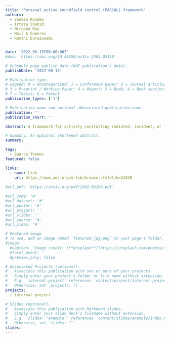 ```yaml
---
title: 'Personal active soundfield control (PASCAL) framework'
authors:
  - Shoken Kaneko
  - Irtaza Shahid
  - Nirupam Roy
  - Nail A Gumerov
  - Ramani Duraiswami


date: '2022-08-15T00:00:00Z'
#doi: 'https://doi.org/10.48550/arXiv.2402.05119'

# Schedule page publish date (NOT publication's date).
publishDate: '2022-08-15'

# Publication type.
# Legend: 0 = Uncategorized; 1 = Conference paper; 2 = Journal article;
# 3 = Preprint / Working Paper; 4 = Report; 5 = Book; 6 = Book section;
# 7 = Thesis; 8 = Patent
publication_types: ['1']

# Publication name and optional abbreviated publication name.
publication: ''
publication_short: ''

abstract: A framework for actively controlling radiated, incident, or local personal sound fields is presented. It relies on loudspeakers and microphones either worn by the user or surrounding the user. The framework aims to address tasks such as speech privacy, personal active noise cancellation, and immersive audio presentation with limited amplification/injection of noise or leakage of private speech into the environment. The formulation relies on modeling and simulation of the sound field using a fast multipole accelerated boundary element method, spectral or point mea-surements of the sound field, and regularized optimization of the field created by actively controlled speakers. The use of acoustic simulation enables the utilization of transfer functions associated with a large number of points distributed in space resulting in effective regularization. Radiation cancellation of up to 20 dB was observed in low frequencies below 1 kHz in a numerical experiment using real-world impulse responses of a wearable loudspeaker setup.

# Summary. An optional shortened abstract.
summary:

tags:
  - Source Themes
featured: false

links:
  - name: Link
    url: https://www.aes.org/e-lib/browse.cfm?elib=21838
    
#url_pdf: 'https://arxiv.org/pdf/2302.02196.pdf'

#url_code: '#'
#url_dataset: '#'
#url_poster: '#'
#url_project: ''
#url_slides: ''
#url_source: '#'
#url_video: '#'

# Featured image
# To use, add an image named `featured.jpg/png` to your page's folder.
#image:
  #caption: 'Image credit: [**Unsplash**](https://unsplash.com/photos/s9CC2SKySJM)'
  #focal_point: ''
  #preview_only: false 

# Associated Projects (optional).
#   Associate this publication with one or more of your projects.
#   Simply enter your project's folder or file name without extension.
#   E.g. `internal-project` references `content/project/internal-project/index.md`.
#   Otherwise, set `projects: []`.
projects:
  - internal-project

# Slides (optional).
#   Associate this publication with Markdown slides.
#   Simply enter your slide deck's filename without extension.
#   E.g. `slides: "example"` references `content/slides/example/index.md`.
#   Otherwise, set `slides: ""`.
slides:
---
```


